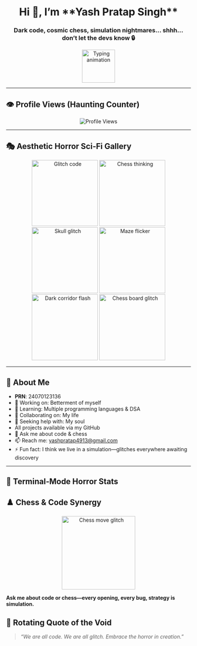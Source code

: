 <h1 align="center">Hi 👋, I’m **Yash Pratap Singh**</h1>
<h3 align="center">Dark code, cosmic chess, simulation nightmares… shhh… don’t let the devs know 🔒</h3>

<p align="center">
  <img src="https://readme-typing-svg.demolab.com/?lines=C%2B%2B+Python+Java+DevOps+DSA;Chess+Mastermind;Dark+Sci‑fi+Horror+Mode;Building+my+best+self" height="90" alt="Typing animation"/>
</p>

---

## 👁️ Profile Views (Haunting Counter)
<p align="center">
  <img src="https://komarev.com/ghpvc/?username=YashPratapSingh&style=flat-square&color=0e75b6" alt="Profile Views"/>
</p>

---

## 🎭 Aesthetic Horror Sci‑Fi Gallery
<p align="center">
  <img src="https://media.giphy.com/media/l0HlQ7LRal3Dkn4Ms/giphy.gif" width="180" alt="Glitch code"/>
  <img src="https://media.giphy.com/media/26tPplGWjN0xLybiU/giphy.gif" width="180" alt="Chess thinking"/>
  <img src="https://i.imgur.com/XYZ1.gif" width="180" alt="Skull glitch"/>
  <img src="https://i.imgur.com/XYZ2.gif" width="180" alt="Maze flicker"/>
  <img src="https://i.imgur.com/XYZ3.gif" width="180" alt="Dark corridor flash"/>
  <img src="https://i.imgur.com/XYZ5.gif" width="180" alt="Chess board glitch"/>
</p>



---

## 🚀 About Me

- **PRN**: 24070123136  
- 🔭 Working on: Betterment of myself  
- 🌱 Learning: Multiple programming languages & DSA  
- 👯 Collaborating on: My life  
- 🤝 Seeking help with: My soul  
- All projects available via my GitHub  
- 💬 Ask me about code & chess  
- 📫 Reach me: yashpratap4913@gmail.com  
- ⚡ Fun fact: I think we live in a simulation—glitches everywhere awaiting discovery

---

## 🧪 Terminal‑Mode Horror Stats
## ♟️ Chess & Code Synergy

<p align="center">
  <img src="https://i.imgur.com/XYZ4.gif" width="200" alt="Chess move glitch"/>
</p>

**Ask me about code or chess—every opening, every bug, strategy is simulation.**

## 💬 Rotating Quote of the Void

> *“We are all code. We are all glitch. Embrace the horror in creation.”*


